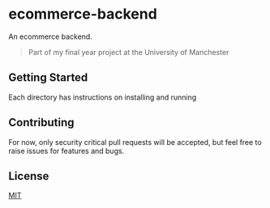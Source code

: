 # ecommerce-backend

An ecommerce backend.

> Part of my final year project at the University of Manchester

## Getting Started

Each directory has instructions on installing and running

## Contributing
For now, only security critical pull requests will be accepted,
but feel free to raise issues for features and bugs.

## License
[MIT](./LICENSE)